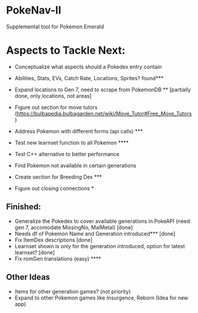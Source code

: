 # PokeNav-II
Supplemental tool for Pokemon Emerald

# Aspects to Tackle Next:  

 - Conceptualize what aspects should a Pokedex entry contain  
 - Abilities, Stats, EVs, Catch Rate, Locations, Sprites? found***        
 
 - Expand locations to Gen 7, need to scrape from PokemonDB  ** [partially done, only locations, not areas]  

 - Figure out section for move tutors (https://bulbapedia.bulbagarden.net/wiki/Move_Tutor#Free_Move_Tutors)  
 
 - Address Pokemon with different forms  (api calls) ***  
 - Test new learnset function to all Pokemon ****
 - Test C++ alternative to better performance  
 - Find Pokemon not available in certain generations

 - Create section for Breeding Dex ***   
 - Figure out closing connections *

## Finished:

 - Generalize the Pokedex to cover available generations in PokeAPI (need gen 7, accomodate MissingNo, MalMetal) [done]  
 - Needs df of Pokemon Name and Generation introduced*** [done]  
 - Fix ItemDex descriptions [done]   
 - Learnset shown is only for the generation introduced, option for latest learnset? [done]
 - Fix romGen translations (easy) ****  

## Other Ideas  
 - Items for other generation games? (not priority)  
 - Expand to other Pokemon games like Insurgence, Reborn (Idea for new app)    